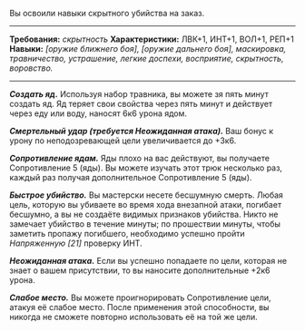 Вы освоили навыки скрытного убийства на заказ.
****
**Требования:** *скрытность*
**Характеристики:** ЛВК+1, ИНТ+1, ВОЛ+1, РЕП+1
**Навыки:** *\[оружие ближнего боя\], \[оружие дальнего боя\], маскировка, травничество, устрашение, легкие доспехи, восприятие, скрытность, воровство.*
****
***Создать яд.*** Используя набор травника, вы можете зя пять минут создать яд. Яд теряет свои свойства через пять минут и действует через еду или воду, наносят 6к6 урона ядом.

***Смертельный удар (требуется Неожиданная атака).*** Ваш бонус к урону по неподозревающей цели увеличивается до +3к6.

***Сопротивление ядам.*** Яды плохо на вас действуют, вы получаете Сопротивление 5 (яды). Вы можете изучать этот трюк несколько раз, каждый раз получая дополнительное Сопротивление 5 (яды).

***Быстрое убийство.*** Вы мастерски несете бесшумную смерть. Любая цель, которую вы убиваете во время хода внезапной атаки, погибает бесшумно, а вы не создаёте видимых признаков убийства. Никто не замечает убийство в течение минуты; по прошествии минуты, чтобы заметить пропажу погибшего, необходимо успешно пройти *Напряженную \[21\]* проверку ИНТ.

***Неожиданная атака.*** Если вы успешно попадаете по цели, которая не знает о вашем присутствии, то вы наносите дополнительные +2к6 урона.

***Слабое место.*** Вы можете проигнорировать Сопротивление цели, атакуя её слабое место. После применения этой способности, вы никогда не сможете повторно использовать её на той же цели.